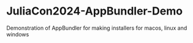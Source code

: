 # JuliaCon2024-AppBundler-Demo
Demonstration of AppBundler for making installers for macos, linux and windows
